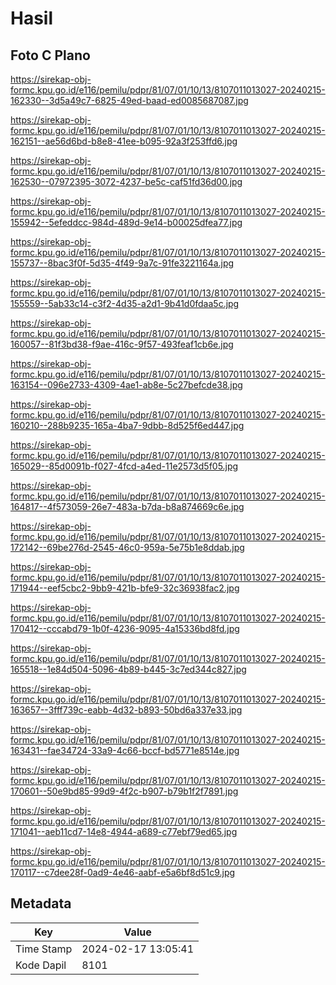 # Hasil

## Foto C Plano

https://sirekap-obj-formc.kpu.go.id/e116/pemilu/pdpr/81/07/01/10/13/8107011013027-20240215-162330--3d5a49c7-6825-49ed-baad-ed0085687087.jpg

https://sirekap-obj-formc.kpu.go.id/e116/pemilu/pdpr/81/07/01/10/13/8107011013027-20240215-162151--ae56d6bd-b8e8-41ee-b095-92a3f253ffd6.jpg

https://sirekap-obj-formc.kpu.go.id/e116/pemilu/pdpr/81/07/01/10/13/8107011013027-20240215-162530--07972395-3072-4237-be5c-caf51fd36d00.jpg

https://sirekap-obj-formc.kpu.go.id/e116/pemilu/pdpr/81/07/01/10/13/8107011013027-20240215-155942--5efeddcc-984d-489d-9e14-b00025dfea77.jpg

https://sirekap-obj-formc.kpu.go.id/e116/pemilu/pdpr/81/07/01/10/13/8107011013027-20240215-155737--8bac3f0f-5d35-4f49-9a7c-91fe3221164a.jpg

https://sirekap-obj-formc.kpu.go.id/e116/pemilu/pdpr/81/07/01/10/13/8107011013027-20240215-155559--5ab33c14-c3f2-4d35-a2d1-9b41d0fdaa5c.jpg

https://sirekap-obj-formc.kpu.go.id/e116/pemilu/pdpr/81/07/01/10/13/8107011013027-20240215-160057--81f3bd38-f9ae-416c-9f57-493feaf1cb6e.jpg

https://sirekap-obj-formc.kpu.go.id/e116/pemilu/pdpr/81/07/01/10/13/8107011013027-20240215-163154--096e2733-4309-4ae1-ab8e-5c27befcde38.jpg

https://sirekap-obj-formc.kpu.go.id/e116/pemilu/pdpr/81/07/01/10/13/8107011013027-20240215-160210--288b9235-165a-4ba7-9dbb-8d525f6ed447.jpg

https://sirekap-obj-formc.kpu.go.id/e116/pemilu/pdpr/81/07/01/10/13/8107011013027-20240215-165029--85d0091b-f027-4fcd-a4ed-11e2573d5f05.jpg

https://sirekap-obj-formc.kpu.go.id/e116/pemilu/pdpr/81/07/01/10/13/8107011013027-20240215-164817--4f573059-26e7-483a-b7da-b8a874669c6e.jpg

https://sirekap-obj-formc.kpu.go.id/e116/pemilu/pdpr/81/07/01/10/13/8107011013027-20240215-172142--69be276d-2545-46c0-959a-5e75b1e8ddab.jpg

https://sirekap-obj-formc.kpu.go.id/e116/pemilu/pdpr/81/07/01/10/13/8107011013027-20240215-171944--eef5cbc2-9bb9-421b-bfe9-32c36938fac2.jpg

https://sirekap-obj-formc.kpu.go.id/e116/pemilu/pdpr/81/07/01/10/13/8107011013027-20240215-170412--cccabd79-1b0f-4236-9095-4a15336bd8fd.jpg

https://sirekap-obj-formc.kpu.go.id/e116/pemilu/pdpr/81/07/01/10/13/8107011013027-20240215-165518--1e84d504-5096-4b89-b445-3c7ed344c827.jpg

https://sirekap-obj-formc.kpu.go.id/e116/pemilu/pdpr/81/07/01/10/13/8107011013027-20240215-163657--3fff739c-eabb-4d32-b893-50bd6a337e33.jpg

https://sirekap-obj-formc.kpu.go.id/e116/pemilu/pdpr/81/07/01/10/13/8107011013027-20240215-163431--fae34724-33a9-4c66-bccf-bd5771e8514e.jpg

https://sirekap-obj-formc.kpu.go.id/e116/pemilu/pdpr/81/07/01/10/13/8107011013027-20240215-170601--50e9bd85-99d9-4f2c-b907-b79b1f2f7891.jpg

https://sirekap-obj-formc.kpu.go.id/e116/pemilu/pdpr/81/07/01/10/13/8107011013027-20240215-171041--aeb11cd7-14e8-4944-a689-c77ebf79ed65.jpg

https://sirekap-obj-formc.kpu.go.id/e116/pemilu/pdpr/81/07/01/10/13/8107011013027-20240215-170117--c7dee28f-0ad9-4e46-aabf-e5a6bf8d51c9.jpg


## Metadata

| Key        | Value               |
| ---------- | ------------------- |
| Time Stamp | 2024-02-17 13:05:41 |
| Kode Dapil | 8101                |



